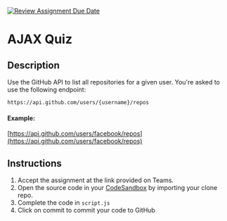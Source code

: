 [![Review Assignment Due Date](https://classroom.github.com/assets/deadline-readme-button-24ddc0f5d75046c5622901739e7c5dd533143b0c8e959d652212380cedb1ea36.svg)](https://classroom.github.com/a/ZYnqO5rL)
# AJAX Quiz

## Description

Use the GitHub API to list all repositories for a given user. You're asked to use the following endpoint:
```
https://api.github.com/users/{username}/repos
```

#### Example:
[https://api.github.com/users/facebook/repos](https://api.github.com/users/facebook/repos)

## Instructions
1. Accept the assignment at the link provided on Teams.
2. Open the source code in your [CodeSandbox](https://codesandbox.io) by importing your clone repo.
3. Complete the code in `script.js`
4. Click on commit to commit your code to GitHub




